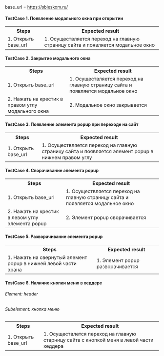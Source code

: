 base_url = https://sbleskom.ru/

#### TestCase 1. Появление модального окна при открытии
<table>
    <tr>
        <th>Steps</th>
        <th>Expected result</th>
    </tr>
    <tr>
        <td>1. Открыть base_url </td>
        <td>1. Осуществляется переход на главную страницу сайта и появляется модальное окно</td>
    </tr>
</table>


#### TestCase 2. Закрытие модального окна
<table>
    <tr>
        <th>Steps</th>
        <th>Expected result</th>
    </tr>
    <tr>
        <td>1. Открыть base_url </td>
        <td>1. Осуществляется переход на главную страницу сайта и появляется модальное окно</td>
    </tr>
    <tr>
        <td>2. Нажать на крестик в правом углу модального окна </td>
        <td>2. Модальное окно закрывается</td>
    </tr>
</table>

#### TestCase 3. Появление элемента popup при переходе на сайт
<table>
    <tr>
        <th>Steps</th>
        <th>Expected result</th>
    </tr>
    <tr>
        <td>1. Открыть base_url </td>
        <td>1. Осуществляется переход на главную страницу сайта и появляется элемент popup в нижнем правом углу</td>
    </tr>
</table>

#### TestCase 4. Сворачивание элемента popup
<table>
    <tr>
        <th>Steps</th>
        <th>Expected result</th>
    </tr>
    <tr>
        <td>1. Открыть base_url </td>
        <td>1. Осуществляется переход на главную страницу сайта и появляется модальное окно</td>
    </tr>
    <tr>
        <td>2. Нажать на крестик в левом углу элемента popup</td>
        <td>2. Элемент popup сворачивается</td>
    </tr>
</table>

#### TestCase 5. Разворачивание элемента popup
<table>
    <tr>
        <th>Steps</th>
        <th>Expected result</th>
    </tr>
    <tr>
        <td>1. Нажать на свернутый элемент popup в нижней левой части эрана</td>
        <td>1. Элемент popup разворачивается</td>
    </tr>
</table>

#### TestCase 6. Наличие кнопки меню в хеддере
###### Element: header
###### Subelement: кнопка меню
<table>
    <tr>
        <th>Steps</th>
        <th>Expected result</th>
    </tr>
    <tr>
        <td>1. Открыть base_url </td>
        <td>1. Осуществлется переход на главную старницу сайта с кнопкой меня в левой части хеддера</td>
    </tr>
</table>

